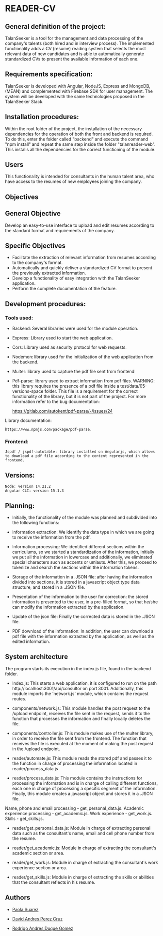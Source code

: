 # READER-CV


## General definition of the project:

TalanSeeker is a tool for the management and data processing of the company's talents (both hired and in interview process).
The implemented functionality adds a CV (resume) reading system that selects the most relevant data of new candidates and is able to automatically generate standardized CVs to present the available information of each one. 

## Requirements specification:

TalanSeeker is developed with Angular, NodeJS, Express and MongoDB, (MEAN) and complemented with Firebase SDK for user management.
The system will be developed with the same technologies proposed in the TalanSeeker Stack.

## Installation procedures: 

Within the root folder of the project, the installation of the necessary dependencies for the operation of both the front and backend is required. To do this, enter the folder called "backend" and execute the command "npm install" and repeat the same step inside the folder "talanreader-web". This installs all the dependencies for the correct functioning of the module.

## Users
	
This functionality is intended for consultants in the human talent area, who have access to the resumes of new employees joining the company.

## Objectives

## General Objective

Develop an easy-to-use interface to upload and edit resumes according to the standard format and requirements of the company.

## Specific Objectives 

* Facilitate the extraction of relevant information from resumes according to the company's format.
* Automatically and quickly deliver a standardized CV format to present the previously extracted information.
* Develop a functionality of easy integration with the TalanSeeker application.
* Perform the complete documentation of the feature.

## Development procedures:
 
### Tools used:

* Backend: Several libraries were used for the module operation.

* Express: Library used to start the web application.

* Cors: Library used as security protocol for web requests.

* Nodemon: library used for the initialization of the web application from the backend.

* Multer: library used to capture the pdf file sent from frontend

* Pdf-parse: library used to extract information from pdf files. WARNING: this library requires the presence of a pdf file inside a test/data/05-versions-space folder. This file is a requirement for the correct functionality of the library, but it is not part of the project.  For more information refer to the bug documentation:

    https://gitlab.com/autokent/pdf-parse/-/issues/24

Library documentation:

    https://www.npmjs.com/package/pdf-parse. 

### Frontend:

    Jspdf / jspdf-autotable: library installed on Angularjs, which allows to download a pdf file according to the content represented in the frontend.

## Versions: 

    Node: version 14.21.2
    Angular CLI: version 15.1.3

## Planning:

* Initially, the functionality of the module was planned and subdivided into the following functions:

* Information extraction: We identify the data type in which we are going to receive the information from the pdf.

* Information processing: We identified different sections within the curriculums, so we started a standardization of the information, initially we put all the information in lowercase and additionally, we eliminated special characters such as accents or umlauts. After this, we proceed to tokenize and search the sections within the information tokens.

* Storage of the information in a .JSON file: after having the information divided into sections, it is stored in a javascript object type data structure, and stored in a .JSON file.

* Presentation of the information to the user for correction: the stored information is presented to the user, in a pre-filled format, so that he/she can modify the information extracted by the application.

* Update of the json file: Finally the corrected data is stored in the .JSON file.

* PDF download of the information: In addition, the user can download a pdf file with the information extracted by the application, as well as the edited information.

## System architecture


The program starts its execution in the index.js file, found in the backend folder.

* Index.js: This starts a web application, it is configured to run on the path http://localhost:3001/api/consultor on port 3001. Additionally, this module imports the 'network.js' module, which contains the request routes.

* components/network.js: This module handles the post request to the /upload endpoint, receives the file sent in the request, sends it to the function that processes the information and finally locally deletes the file.

* components/controller.js: This module makes use of the multer library, in order to receive the file sent from the frontend. The function that receives the file is executed at the moment of making the post request in the /upload endpoint.

* reader/automate.js: This module reads the stored pdf and passes it to the function in charge of processing the information located in reader/process_data.js

* reader/process_data.js: This module contains the instructions for processing the information and is in charge of calling different functions, each one in charge of processing a specific segment of the information. Finally, this module creates a javascript object and stores it in a .JSON file.

Name, phone and email processing - get_personal_data.js.
Academic experience processing - get_academic.js.
Work experience - get_work.js.
Skills - get_skills.js.

* reader/get_personal_data.js: Module in charge of extracting personal data such as the consultant's name, email and cell phone number from the resume.

* reader/get_academic.js: Module in charge of extracting the consultant's academic section or area.

* reader/get_work.js: Module in charge of extracting the consultant's work experience section or area.

* reader/get_skills.js: Module in charge of extracting the skills or abilities that the consultant reflects in his resume.

## Authors

* [Paola Suarez](https://github.com/paosua86)

* [David Andres Perez Cruz](https://github.com/davidperez95)

* [Rodrigo Andres Duque Gomez](https://github.com/rodrigoandresd)